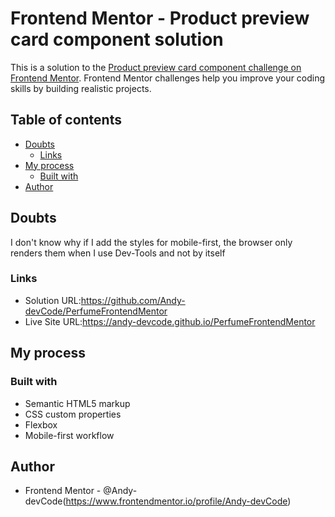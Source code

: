 # Frontend Mentor - Product preview card component solution

This is a solution to the [Product preview card component challenge on Frontend Mentor](https://www.frontendmentor.io/challenges/product-preview-card-component-GO7UmttRfa). Frontend Mentor challenges help you improve your coding skills by building realistic projects. 

## Table of contents
- [Doubts](#Doubts)
  - [Links](#links)
- [My process](#my-process)
  - [Built with](#built-with)
- [Author](#author)

## Doubts
I don't know why if I add the styles for mobile-first, the browser only renders them when I use Dev-Tools and not by itself
### Links

- Solution URL:https://github.com/Andy-devCode/PerfumeFrontendMentor
- Live Site URL:https://andy-devcode.github.io/PerfumeFrontendMentor

## My process

### Built with

- Semantic HTML5 markup
- CSS custom properties
- Flexbox
- Mobile-first workflow

## Author
- Frontend Mentor - @Andy-devCode(https://www.frontendmentor.io/profile/Andy-devCode)
